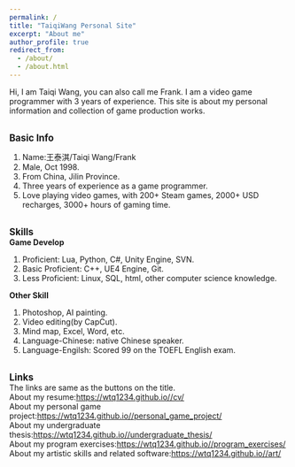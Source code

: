 ```yaml
---
permalink: /
title: "TaiqiWang Personal Site"
excerpt: "About me"
author_profile: true
redirect_from: 
  - /about/
  - /about.html
---
```


Hi, I am Taiqi Wang, you can also call me Frank. I am a video game programmer with 3 years of experience.
This site is about my personal information and collection of game production works.

<!-- 基础介绍 -->
<br/><span style="font-weight: bold; font-size: 1.2em;">Basic Info</span><br/>
1. Name:王泰淇/Taiqi Wang/Frank
2. Male, Oct 1998.
3. From China, Jilin Province.
4. Three years of experience as a game programmer.
5. Love playing video games, with 200+ Steam games, 2000+ USD recharges, 3000+ hours of gaming time.

<!-- 技能 -->
<br/><span style="font-weight: bold; font-size: 1.2em;">Skills</span><br/>
**Game Develop**
1. Proficient: Lua, Python, C#, Unity Engine, SVN.
2. Basic Proficient: C++, UE4 Engine, Git.
3. Less Proficient: Linux, SQL, html, other computer science knowledge.

**Other Skill**
1. Photoshop, AI painting.
2. Video editing(by CapCut).
3. Mind map, Excel, Word, etc.
4. Language-Chinese: native Chinese speaker.
5. Language-Engilsh: Scored 99 on the TOEFL English exam.

<br/><span style="font-weight: bold; font-size: 1.2em;">Links</span><br/>
The links are same as the buttons on the title.
<br/>About my resume:<a href=" https://wtq1234.github.io//cv/ " target="_blank"><u>https://wtq1234.github.io//cv/</u></a>
<br/>About my personal game project:<a href=" https://wtq1234.github.io//personal_game_project/ " target="_blank"><u>https://wtq1234.github.io//personal_game_project/</u></a>
<br/>About my undergraduate thesis:<a href=" https://wtq1234.github.io//undergraduate_thesis/ " target="_blank"><u>https://wtq1234.github.io//undergraduate_thesis/</u></a>
<br/>About my program exercises:<a href=" https://wtq1234.github.io//program_exercises/ " target="_blank"><u>https://wtq1234.github.io//program_exercises/</u></a>
<br/>About my artistic skills and related software:<a href=" https://wtq1234.github.io//program_exeartrcises/ " target="_blank"><u>https://wtq1234.github.io//art/</u></a>